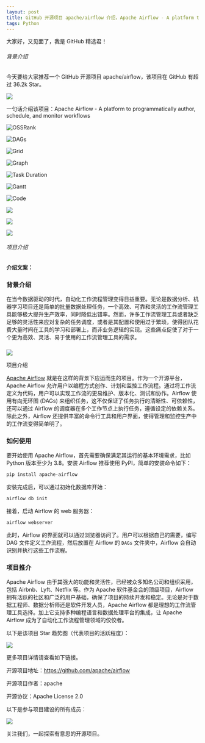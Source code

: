 ```yaml
---
layout: post
title: GitHub 开源项目 apache/airflow 介绍，Apache Airflow - A platform to programmatically author, schedule, and monitor workflows
tags: Python
---
```


大家好，又见面了，我是 GitHub 精选君！

###### 背景介绍

今天要给大家推荐一个 GitHub 开源项目 apache/airflow，该项目在 GitHub 有超过 36.2k Star。

![](https://stats.deeptrain.net/repo/apache/airflow/?theme=light)

一句话介绍该项目：Apache Airflow - A platform to programmatically author, schedule, and monitor workflows




![OSSRank](https://shields.io/endpoint?url=https://ossrank.com/shield/6)

![DAGs](https://raw.githubusercontent.com/apache/airflow/main/docs/apache-airflow/img/dags.png)

![Grid](https://raw.githubusercontent.com/apache/airflow/main/docs/apache-airflow/img/grid.png)

![Graph](https://raw.githubusercontent.com/apache/airflow/main/docs/apache-airflow/img/graph.png)

![Task Duration](https://raw.githubusercontent.com/apache/airflow/main/docs/apache-airflow/img/duration.png)

![Gantt](https://raw.githubusercontent.com/apache/airflow/main/docs/apache-airflow/img/gantt.png)

![Code](https://raw.githubusercontent.com/apache/airflow/main/docs/apache-airflow/img/code.png)

![](https://assets2.astronomer.io/logos/logoForLIGHTbackground.png)

![](https://raw.githubusercontent.com/apache/airflow/master/docs/integration-logos/aws/AWS-Cloud-alt_light-bg@4x.png)

![](https://static.scarf.sh/a.png?x-pxid=1b5a5e3c-da81-42f5-befa-42d836bf1b54)


###### 项目介绍

**介绍文案：**

### 背景介绍

在当今数据驱动的时代，自动化工作流程管理变得日益重要。无论是数据分析、机器学习项目还是简单的批量数据处理任务，一个高效、可靠和灵活的工作流管理工具能够极大提升生产效率，同时降低出错率。然而，许多工作流管理工具或者缺乏足够的灵活性来应对复杂的任务调度，或者是其配置和使用过于繁琐，使得团队花费大量时间在工具的学习和部署上，而非业务逻辑的实现。这些痛点促使了对于一个更为高效、灵活、易于使用的工作流管理工具的需求。

### 

![](https://raw.githubusercontent.com/ZhuPeng/pic/master/mac/compress_tmp-deb06f7344f92ffb6b1c6bf5046e7c91.png)

项目介绍

[Apache Airflow](https://github.com/apache/airflow) 就是在这样的背景下应运而生的项目。作为一个开源平台，Apache Airflow 允许用户以编程方式创作、计划和监控工作流程。通过将工作流定义为代码，用户可以实现工作流的更易维护、版本化、测试和协作。Airflow 使用有向无环图 (DAGs) 来组织任务，这不仅保证了任务执行的清晰性、可依赖性，还可以通过 Airflow 的调度器在多个工作节点上执行任务，遵循设定的依赖关系。除此之外，Airflow 还提供丰富的命令行工具和用户界面，使得管理和监控生产中的工作流变得简单明了。

### 如何使用

要开始使用 Apache Airflow，首先需要确保满足其运行的基本环境需求，比如 Python 版本至少为 3.8。安装 Airflow 推荐使用 PyPI，简单的安装命令如下：

```bash
pip install apache-airflow
```

安装完成后，可以通过初始化数据库开始：

```bash
airflow db init
```

接着，启动 Airflow 的 web 服务器：

```bash
airflow webserver
```

此时，Airflow 的界面就可以通过浏览器访问了。用户可以根据自己的需要，编写 DAG 文件定义工作流程，然后放置在 Airflow 的 `DAGs` 文件夹中，Airflow 会自动识别并执行这些工作流程。

### 项目推介

Apache Airflow 由于其强大的功能和灵活性，已经被众多知名公司和组织采用，包括 Airbnb、Lyft、Netflix 等。作为 Apache 软件基金会的顶级项目，Airflow 拥有活跃的社区和广泛的用户基础，确保了项目的持续开发和稳定。无论是对于数据工程师、数据分析师还是软件开发人员，Apache Airflow 都是理想的工作流管理工具选择。加上它支持多种编程语言和数据处理平台的集成，让 Apache Airflow 成为了自动化工作流程管理领域的佼佼者。

以下是该项目 Star 趋势图（代表项目的活跃程度）：

![](https://api.star-history.com/svg?repos=apache/airflow&type=Timeline)

更多项目详情请查看如下链接。

开源项目地址：https://github.com/apache/airflow 

开源项目作者：apache

开源协议：Apache License 2.0

以下是参与项目建设的所有成员：

![](https://contrib.rocks/image?repo=apache/airflow)

关注我们，一起探索有意思的开源项目。

